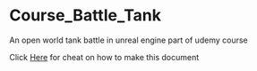 # Course_Battle_Tank
An open world tank battle in unreal engine part of udemy course

Click [Here](https://guides.github.com/pdfs/markdown-cheatsheet-online.pdf) for cheat on how to make this document
